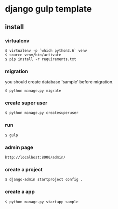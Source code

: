 # django gulp template

## install

### virtualenv
```
$ virtualenv -p `which python3.6` venv
$ source venv/bin/activate
$ pip install -r requirements.txt
```


### migration
you should create database 'sample' before migration.

```
$ python manage.py migrate
```

### create super user
```
$ python manage.py createsuperuser
```

### run
```
$ gulp
```

### admin page
```
http://localhost:8000/admin/
```

### create a project
```
$ django-admin startproject config .
```

### create a app
```
$ python manage.py startapp sample
```
